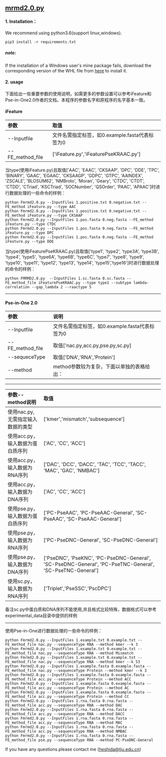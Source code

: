 ## [mrmd2.0.py](http://lab.malab.cn:5001/MRMD2.0/Home)
 
#### 1. Installation：
We recommend using python3.6(support linux,windows).  


  ```
  pip3 install -r requirements.txt 
  ```  

  ##### note:
  If the installation of a Windows user's mine package fails, download the corresponding version of the WHL file from [here](https://www.lfd.uci.edu/~gohlke/pythonlibs/) to install it.
  
 #### 2. usage
 下面给出一些重要参数的使用说明，如需更多的参数设置可以参考iFeature和Pse-in-One2.0作者的文档，本程序的参数名字和原程序的名字基本一致。
#### iFeature
|参数|取值|
|:-|:-|  
|--Inputfile|文件名需指定标签，如0.example.fasta代表标签为0|    
|--FE_method_file|['iFeature.py','iFeaturePseKRAAC.py']|   

当type(使用iFeature.py)且取值['AAC', 'EAAC', 'CKSAAP', 'DPC', 'DDE', 'TPC', 'BINARY', 'GAAC', 'EGAAC', 'CKSAAGP', 'GDPC', 'GTPC', 'AAINDEX', 'ZSCALE', 'BLOSUM62', 'NMBroto', 'Moran', 'Geary', 'CTDC', 'CTDT', 'CTDD', 'CTriad', 'KSCTriad', 'SOCNumber', 'QSOrder', 'PAAC', 'APAAC']时进行数据处理的一些命令的样例：
```
python Fmrmd2.0.py --InputFiles 1.positive.txt 0.negative.txt --FE_method iFeature.py --type AAC   
python Fmrmd2.0.py --InputFiles 1.positive.txt 0.negative.txt --FE_method iFeature.py --type CKSAAP  
python Fmrmd2.0.py --InputFiles 1.pos.fasta 0.neg.fasta --FE_method iFeature.py --type CTDC   
python Fmrmd2.0.py --InputFiles 1.pos.fasta 0.neg.fasta --FE_method iFeature.py --type DPC  
python Fmrmd2.0.py --InputFiles 1.pos.fasta 0.neg.fasta --FE_method iFeature.py --type DDE  
```

当type(使用iFeaturePseKRAAC.py)且取值['type1', 'type2', 'type3A', 'type3B', 'type4', 'type5', 'type6A', 'type6B', 'type6C', 'type7', 'type8', 'type9', 'type10', 'type11', 'type12', 'type13', 'type14', 'type15','type16']时进行数据处理的命令的样例：

```
python FMRMD2.0.py  --InputFiles 1.sc.fasta 0.sc.fasta --FE_method_file iFeaturePseKRAAC.py --type type1 --subtype lambda-correlation --gap_lambda 2 --raactype 5
```
*****************************

#### Pse-in-One 2.0
|参数|说明|
|:-|:-|  
|--Inputfile|文件名需指定标签，如0.example.fasta代表标签为0|    
|--FE_method_file|取值['nac.py,acc.py,pse.py,sc.py]|   
--sequeceType|取值['DNA','RNA','Protein']  
--method|method参数较为复杂，下面以单独的表格给出：
***************************
|参数--method说明|取值|
|:-|:-|  
|使用nac.py,无需指定输入数据的类型|['kmer','mismatch','subsequence']|    
|使用acc.py，输入数据为蛋白质序列|['AC', 'CC', 'ACC']|   
使用acc.py，输入数据为RNA序列|['DAC', 'DCC', 'DACC', 'TAC', 'TCC', 'TACC', 'MAC', 'GAC', 'NMBAC']
|使用acc.py，输入数据为DNA序列|['AC', 'CC', 'ACC']|  
|使用pse.py，输入数据为蛋白质序列|['PC-PseAAC', 'PC-PseAAC-General', 'SC-PseAAC', 'SC-PseAAC-General']|   
使用pse.py，输入数据为RNA序列|['PC-PseDNC-General', 'SC-PseDNC-General']  
使用pse.py，输入数据为DNA序列| ['PseDNC', 'PseKNC', 'PC-PseDNC-General', 'SC-PseDNC-General', 'PC-PseTNC-General', 'SC-PseTNC-General']
使用sc.py，输入数据为RNA序列| ['Triplet','PseSSC','PscDPC']  

备注sc.py中蛋白质和DNA序列不能使用,并且格式比较特殊，数据格式可以参考experimental_data目录中提供的样例

****************************
使用Pse-in-One进行数据处理的一些命令的样例：
   ```
python Fmrmd2.0.py --InputFiles 1.example.txt 0.example.txt --FE_method_file nac.py --sequenceType RNA --method kmer --k 3  
python Fmrmd2.0.py --InputFiles 1.example.txt 0.example.txt --FE_method_file nac.py --sequenceType RNA --method Mismatch     
python Fmrmd2.0.py --InputFiles 1.example.txt 0.example.txt --FE_method_file nac.py --sequenceType RNA --method kmer --k 53   
python Fmrmd2.0.py --InputFiles 1.example.fasta 0.example.fasta --FE_method_file nac.py --sequenceType Protein --method kmer --k 3  
python Fmrmd2.0.py --InputFiles 1.example.fasta 0.example.fasta --FE_method_file acc.py --sequenceType Protein --method ACC  
python Fmrmd2.0.py --InputFiles 1.example.fasta 0.example.fasta --FE_method_file acc.py --sequenceType Protein --method AC  
python Fmrmd2.0.py --InputFiles 1.example.fasta 0.example.fasta --FE_method_file acc.py --sequenceType Protein --method CC 
python Fmrmd2.0.py --InputFiles 1.rna.fasta 0.rna.fasta --FE_method_file acc.py --sequenceType RNA --method DAC 
python Fmrmd2.0.py --InputFiles 1.rna.fasta 0.rna.fasta --FE_method_file acc.py --sequenceType RNA --method DACC  
python Fmrmd2.0.py --InputFiles 1.rna.fasta 0.rna.fasta --FE_method_file acc.py --sequenceType RNA --method MAC  
python Fmrmd2.0.py --InputFiles 1.rna.fasta 0.rna.fasta --FE_method_file acc.py --sequenceType RNA --method NMBAC  
python Fmrmd2.0.py --InputFiles 1.rna.fasta 0.rna.fasta --FE_method_file pse.py --sequenceType RNA --method PC-PseDNC-General  
   ```


If you have any questions.please contact me (heshida@tju.edu.cn)
